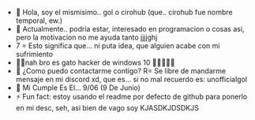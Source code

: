 - 👋 Hola, soy el mismisimo.. gol o cirohub (que.. cirohub fue nombre temporal, ew.)
- 👀 Actualmente.. podria estar, interesado en programacion o cosas asi, pero la motivacion no me ayuda tanto jjjjghj
- 7 = Esto significa que... ni puta idea, que alguien acabe con mi sufrimiento
- 🐱‍💻nah bro es gato hacker de windows 10 🚗🚗🚗🚗🚗
- 🛬 ¿Como puedo contactarme contigo? R= Se libre de mandarme mensaje en mi discord xd, que es... si no mal recuerdo es: unofficialgol 
- 🎂 Mi Cumple Es El... 9/06 (9 De Junio) 
- ⚡ Fun fact: estoy usando el readme por defecto de github para ponerlo en mi desc, seh, asi bien de vago soy KJASDKJDSDKJS

<!---
CiroHub/CiroHub is a ✨ special ✨ repository because its `README.md` (this file) appears on your GitHub profile.
You can click the Preview link to take a look at your changes.
--->

